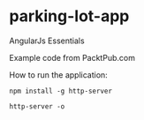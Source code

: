 # parking-lot-app
AngularJs Essentials

Example code from PacktPub.com 

How to run the application:

    npm install -g http-server
    
    http-server -o
